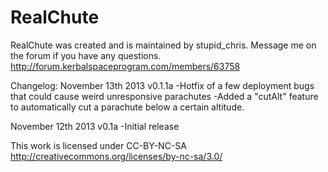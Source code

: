 RealChute
=========
RealChute was created and is maintained by stupid_chris. Message me on the forum if you have any questions.
http://forum.kerbalspaceprogram.com/members/63758

Changelog:
November 13th 2013
v0.1.1a
-Hotfix of a few deployment bugs that could cause weird unresponsive parachutes
-Added a "cutAlt" feature to automatically cut a parachute below a certain altitude.

November 12th 2013
v0.1a
-Initial release

This work is licensed under CC-BY-NC-SA
http://creativecommons.org/licenses/by-nc-sa/3.0/

